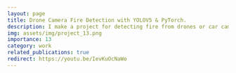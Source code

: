 ```yaml
---
layout: page
title: Drone Camera Fire Detection with YOLOV5 & PyTorch.
description: I make a project for detecting fire from drones or car cameras. This project can be used for monitoring forest, ruler areas. I use Deep Nural Network and Computer Vission for this project.
img: assets/img/project_13.png
importance: 13
category: work
related_publications: true
redirect: https://youtu.be/IevKuOcNaWo
---
```

